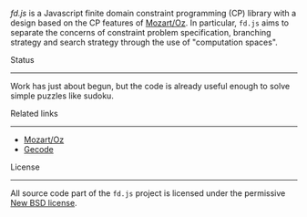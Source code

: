 *fd.js* is a Javascript finite domain constraint programming (CP) library with
a design based on the CP features of [Mozart/Oz]. In particular, `fd.js` aims to
separate the concerns of constraint problem specification, branching strategy
and search strategy through the use of "computation spaces".

Status
______

Work has just about begun, but the code is already useful enough to solve
simple puzzles like sudoku.

Related links
_____________

*   [Mozart/Oz]
*   [Gecode]

License
_______

All source code part of the `fd.js` project is licensed under the permissive [New BSD license].


[Mozart/Oz]: http://www.mozart-oz.org/ "The Mozart Programming System"
[Gecode]: http://www.gecode.org/ "Gecode: Generic Constraint Development Environment"
[New BSD license]: http://www.opensource.org/licenses/bsd-license.php

